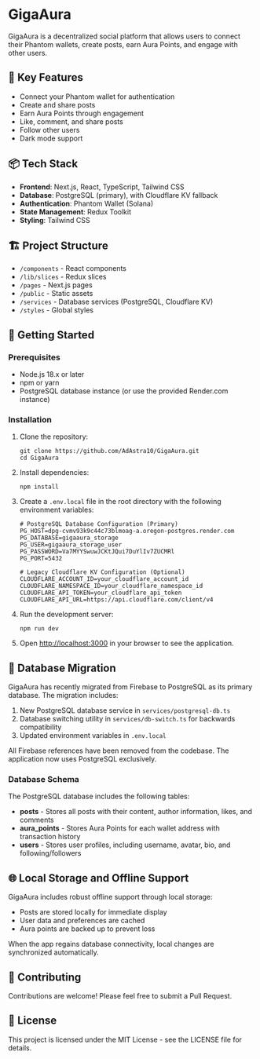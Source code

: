 # GigaAura

GigaAura is a decentralized social platform that allows users to connect their Phantom wallets, create posts, earn Aura Points, and engage with other users.

## 🚀 Key Features

- Connect your Phantom wallet for authentication
- Create and share posts
- Earn Aura Points through engagement
- Like, comment, and share posts
- Follow other users
- Dark mode support

## 📦 Tech Stack

- **Frontend**: Next.js, React, TypeScript, Tailwind CSS
- **Database**: PostgreSQL (primary), with Cloudflare KV fallback
- **Authentication**: Phantom Wallet (Solana)
- **State Management**: Redux Toolkit
- **Styling**: Tailwind CSS

## 🏗️ Project Structure

- `/components` - React components
- `/lib/slices` - Redux slices
- `/pages` - Next.js pages
- `/public` - Static assets
- `/services` - Database services (PostgreSQL, Cloudflare KV)
- `/styles` - Global styles

## 🔧 Getting Started

### Prerequisites

- Node.js 18.x or later
- npm or yarn
- PostgreSQL database instance (or use the provided Render.com instance)

### Installation

1. Clone the repository:
   ```
   git clone https://github.com/AdAstra10/GigaAura.git
   cd GigaAura
   ```

2. Install dependencies:
   ```
   npm install
   ```

3. Create a `.env.local` file in the root directory with the following environment variables:
   ```
   # PostgreSQL Database Configuration (Primary)
   PG_HOST=dpg-cvmv93k9c44c73blmoag-a.oregon-postgres.render.com
   PG_DATABASE=gigaaura_storage
   PG_USER=gigaaura_storage_user
   PG_PASSWORD=Va7MYYSwuwJCKtJQui7DuYlIv7ZUCMRl
   PG_PORT=5432
   
   # Legacy Cloudflare KV Configuration (Optional)
   CLOUDFLARE_ACCOUNT_ID=your_cloudflare_account_id
   CLOUDFLARE_NAMESPACE_ID=your_cloudflare_namespace_id
   CLOUDFLARE_API_TOKEN=your_cloudflare_api_token
   CLOUDFLARE_API_URL=https://api.cloudflare.com/client/v4
   ```

4. Run the development server:
   ```
   npm run dev
   ```

5. Open [http://localhost:3000](http://localhost:3000) in your browser to see the application.

## 💾 Database Migration

GigaAura has recently migrated from Firebase to PostgreSQL as its primary database. The migration includes:

1. New PostgreSQL database service in `services/postgresql-db.ts`
2. Database switching utility in `services/db-switch.ts` for backwards compatibility
3. Updated environment variables in `.env.local`

All Firebase references have been removed from the codebase. The application now uses PostgreSQL exclusively.

### Database Schema

The PostgreSQL database includes the following tables:

- **posts** - Stores all posts with their content, author information, likes, and comments
- **aura_points** - Stores Aura Points for each wallet address with transaction history
- **users** - Stores user profiles, including username, avatar, bio, and following/followers

## 🌐 Local Storage and Offline Support

GigaAura includes robust offline support through local storage:

- Posts are stored locally for immediate display
- User data and preferences are cached
- Aura points are backed up to prevent loss

When the app regains database connectivity, local changes are synchronized automatically.

## 🤝 Contributing

Contributions are welcome! Please feel free to submit a Pull Request.

## 📝 License

This project is licensed under the MIT License - see the LICENSE file for details. 